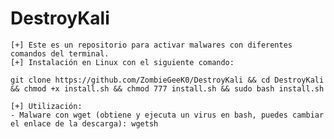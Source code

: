 # DestroyKali

    [+] Este es un repositorio para activar malwares con diferentes comandos del terminal.
    [+] Instalación en Linux con el siguiente comando:

    git clone https://github.com/ZombieGeeK0/DestroyKali && cd DestroyKali && chmod +x install.sh && chmod 777 install.sh && sudo bash install.sh

    [+] Utilización:
    - Malware con wget (obtiene y ejecuta un virus en bash, puedes cambiar el enlace de la descarga): wgetsh
